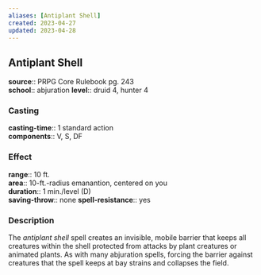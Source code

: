 ```yaml
---
aliases: [Antiplant Shell]
created: 2023-04-27
updated: 2023-04-28
---
```


## Antiplant Shell

**source**:: PRPG Core Rulebook pg. 243  
**school**:: abjuration
**level**:: druid 4, hunter 4

### Casting

**casting-time**:: 1 standard action  
**components**:: V, S, DF

### Effect

**range**:: 10 ft.  
**area**:: 10-ft.-radius emanantion, centered on you  
**duration**:: 1 min./level (D)  
**saving-throw**:: none
**spell-resistance**:: yes

### Description

The *antiplant shell* spell creates an invisible, mobile barrier that keeps all creatures within the shell protected from attacks by plant creatures or animated plants. As with many abjuration spells, forcing the barrier against creatures that the spell keeps at bay strains and collapses the field.
